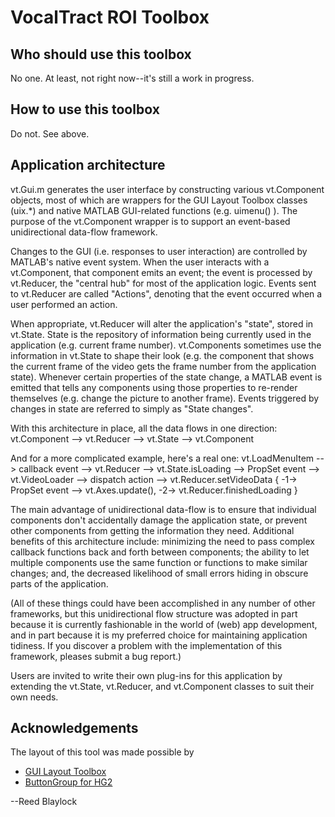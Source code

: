 # VocalTract ROI Toolbox

## Who should use this toolbox

No one. At least, not right now--it's still a work in progress.

## How to use this toolbox

Do not. See above.

## Application architecture

vt.Gui.m generates the user interface by constructing various vt.Component 
objects, most of which are wrappers for the GUI Layout Toolbox classes (uix.*) 
and native MATLAB GUI-related functions (e.g. uimenu() ). The purpose of the 
vt.Component wrapper is to support an event-based unidirectional data-flow 
framework.

Changes to the GUI (i.e. responses to user interaction) are controlled by 
MATLAB's native event system. When the user interacts with a vt.Component, that
component emits an event; the event is processed by vt.Reducer, the "central 
hub" for most of the application logic. Events sent to vt.Reducer are called 
"Actions", denoting that the event occurred when a user performed an action.
  
When appropriate, vt.Reducer will alter the application's "state", stored in 
vt.State. State is the repository of information being currently used in the 
application (e.g. current frame number). vt.Components sometimes use the 
information in vt.State to shape their look (e.g. the component that shows the
current frame of the video gets the frame number from the application state). 
Whenever certain properties of the state change, a MATLAB event is emitted that 
tells any components using those properties to re-render themselves (e.g.
change the picture to another frame). Events triggered by changes in state are 
referred to simply as "State changes".

With this architecture in place, all the data flows in one direction:
vt.Component --> vt.Reducer --> vt.State --> vt.Component

And for a more complicated example, here's a real one:
vt.LoadMenuItem --> callback event --> vt.Reducer --> vt.State.isLoading --> PropSet event --> vt.VideoLoader --> dispatch action --> vt.Reducer.setVideoData { -1-> PropSet event --> vt.Axes.update(), -2-> vt.Reducer.finishedLoading }

The main advantage of unidirectional data-flow is to ensure that individual 
components don't accidentally damage the application state, or prevent other
components from getting the information they need. Additional benefits of this 
architecture include: minimizing the need to pass complex callback functions 
back and forth between components; the ability to let multiple components use 
the same function or functions to make similar changes; and, the decreased 
likelihood of small errors hiding in obscure parts of the application.

(All of these things could have been accomplished in any number of other 
frameworks, but this unidirectional flow structure was adopted in part because 
it is currently fashionable in the world of (web) app development, and in part 
because it is my preferred choice for maintaining application tidiness. If you
discover a problem with the implementation of this framework, pleases submit a
bug report.)

Users are invited to write their own plug-ins for this application by 
extending the vt.State, vt.Reducer, and vt.Component classes to suit their own 
needs.

## Acknowledgements

The layout of this tool was made possible by
- <a href="https://www.mathworks.com/matlabcentral/fileexchange/47982-gui-layout-toolbox" target="_blank">GUI Layout Toolbox</a>
- <a href="https://www.mathworks.com/matlabcentral/fileexchange/52965-buttongroup-for-hg2" target="_blank">ButtonGroup for HG2</a>

--Reed Blaylock